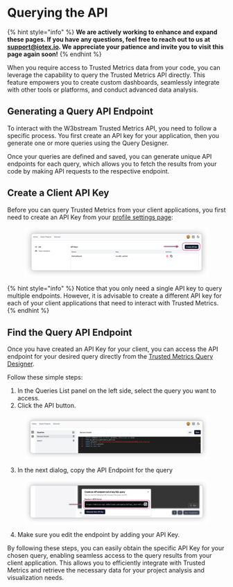 # Querying the API

{% hint style="info" %}
**We are actively working to enhance and expand these pages. If you have any questions, feel free to reach out to us at** [**support@iotex.io**](mailto:support@iotex.io)**. We appreciate your patience and invite you to visit this page again soon!**
{% endhint %}

When you require access to Trusted Metrics data from your code, you can leverage the capability to query the Trusted Metrics API directly. This feature empowers you to create custom dashboards, seamlessly integrate with other tools or platforms, and conduct advanced data analysis.&#x20;

## Generating a Query API Endpoint

To interact with the W3bstream Trusted Metrics API, you need to follow a specific process. You first create an API key for your application, then you generate one or more queries using the Query Designer.&#x20;

Once your queries are defined and saved, you can generate unique API endpoints for each query, which allows you to fetch the results from your code by making API requests to the respective endpoint.

## Create a Client API Key

Before you can query Trusted Metrics from your client applications, you first need to create an API Key from your [profile settings page](https://metrics-staging.w3bstream.com/settings/api):&#x20;

<figure><img src="../.gitbook/assets/image (3).png" alt=""><figcaption></figcaption></figure>

{% hint style="info" %}
Notice that you only need a single API key to query multiple endpoints. However, it is advisable to create a different API key for each of your client applications that need to interact with Trusted Metrics.
{% endhint %}

## Find the Query API Endpoint

Once you have created an API Key for your client, you can access the API endpoint for your desired query directly from the [Trusted Metrics Query Designer](https://metrics-staging.w3bstream.com/queries).&#x20;

Follow these simple steps:

1. In the Queries List panel on the left side, select the query you want to access.
2. Click the API button.

<figure><img src="../.gitbook/assets/image.png" alt=""><figcaption></figcaption></figure>

3. In the next dialog, copy the API Endpoint for the query

<figure><img src="../.gitbook/assets/image (4).png" alt=""><figcaption></figcaption></figure>

4. Make sure you edit the endpoint by adding your API Key.

By following these steps, you can easily obtain the specific API Key for your chosen query, enabling seamless access to the query results from your client application. This allows you to efficiently integrate with Trusted Metrics and retrieve the necessary data for your project analysis and visualization needs.

